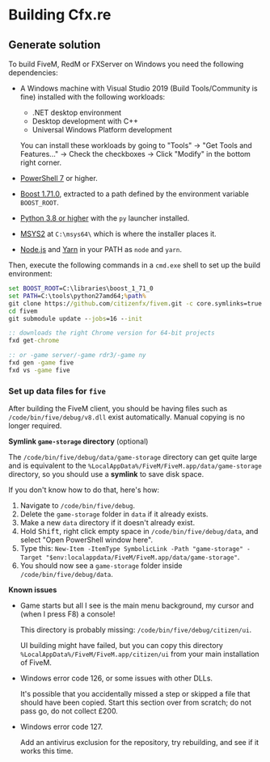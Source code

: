 # Building Cfx.re

## Generate solution

To build FiveM, RedM or FXServer on Windows you need the following dependencies:

* A Windows machine with Visual Studio 2019 (Build Tools/Community is fine) installed with the following workloads:
  - .NET desktop environment
  - Desktop development with C++
  - Universal Windows Platform development
  
  You can install these workloads by going to "Tools" -> "Get Tools and Features..." -> Check the checkboxes -> Click "Modify" in the bottom right corner.
  
* [PowerShell 7](https://aka.ms/powershell-release?tag=stable) or higher.
* [Boost 1.71.0](https://boostorg.jfrog.io/artifactory/main/release/1.71.0/source/boost_1_71_0.7z), extracted to a path defined by the environment variable `BOOST_ROOT`.
* [Python 3.8 or higher](https://python.org/) with the `py` launcher installed.
* [MSYS2](https://www.msys2.org/) at `C:\msys64\` which is where the installer places it.
* [Node.js](https://nodejs.org/en/download/) and [Yarn](https://classic.yarnpkg.com/en/docs/install/) in your PATH as `node` and `yarn`.

Then, execute the following commands in a `cmd.exe` shell to set up the build environment:

```bat
set BOOST_ROOT=C:\libraries\boost_1_71_0
set PATH=C:\tools\python27amd64;%path%
git clone https://github.com/citizenfx/fivem.git -c core.symlinks=true
cd fivem
git submodule update --jobs=16 --init

:: downloads the right Chrome version for 64-bit projects
fxd get-chrome

:: or -game server/-game rdr3/-game ny
fxd gen -game five
fxd vs -game five
```

### Set up data files for `five`

After building the FiveM client, you should be having files such as `/code/bin/five/debug/v8.dll` exist automatically. Manual copying is no longer required.

**Symlink `game-storage` directory** (optional)

The `/code/bin/five/debug/data/game-storage` directory can get quite large and is equivalent to the `%LocalAppData%/FiveM/FiveM.app/data/game-storage` directory, so you should use a **symlink** to save disk space.

If you don't know how to do that, here's how:

1. Navigate to `/code/bin/five/debug`.
2. Delete the `game-storage` folder in `data` if it already exists.
3. Make a new `data` directory if it doesn't already exist.
4. Hold <kbd>Shift</kbd>, right click empty space in `/code/bin/five/debug/data`, and select "Open PowerShell window here".
5. Type this: `New-Item -ItemType SymbolicLink -Path "game-storage" -Target "$env:localappdata/FiveM/FiveM.app/data/game-storage"`.
6. You should now see a `game-storage` folder inside `/code/bin/five/debug/data`.

**Known issues**

- Game starts but all I see is the main menu background, my cursor and (when I press F8) a console!
  
  This directory is probably missing: `/code/bin/five/debug/citizen/ui`.
  
  UI building might have failed, but you can copy this directory `%LocalAppData%/FiveM/FiveM.app/citizen/ui` from your main installation of FiveM.
- Windows error code 126, or some issues with other DLLs.

  It's possible that you accidentally missed a step or skipped a file that should have been copied. Start this section over from scratch; do not pass go, do not collect £200.

- Windows error code 127.

  Add an antivirus exclusion for the repository, try rebuilding, and see if it works this time.
